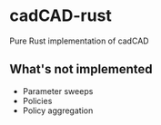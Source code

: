 # cadCAD-rust
Pure Rust implementation of cadCAD

## What's not implemented

- Parameter sweeps
- Policies
- Policy aggregation